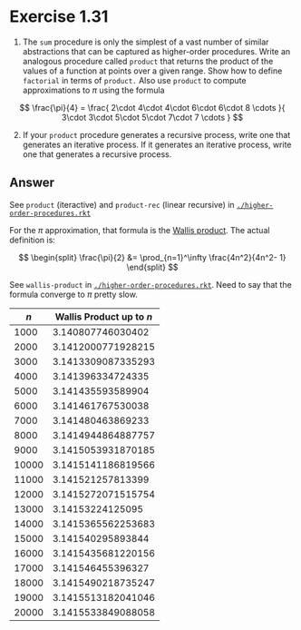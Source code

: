 # Exercise 1.31

1. The `sum` procedure is only the simplest of a vast number of similar
   abstractions that can be captured as higher-order procedures. Write an
   analogous procedure called `product` that returns the product of the values
   of a function at points over a given range. Show how to define `factorial` in
   terms of `product.` Also use `product` to compute approximations to $\pi$
   using the formula

$$
\frac{\pi}{4} = \frac{
2\cdot
4\cdot
4\cdot
6\cdot
6\cdot
8
\cdots
}{
3\cdot
3\cdot
5\cdot
5\cdot
7\cdot
7
\cdots
}
$$

2. If your `product` procedure generates a recursive process, write one that
   generates an iterative process. If it generates an iterative process, write
   one that generates a recursive process.

## Answer

See `product` (iteractive) and `product-rec` (linear recursive) in
[`./higher-order-procedures.rkt`](./higher-order-procedures.rkt)

For the $\pi$ approximation, that formula is the [Wallis product][wallis]. The
actual definition is:

$$
\begin{split}
\frac{\pi}{2} &= \prod_{n=1}^\infty \frac{4n^2}{4n^2- 1}
\end{split}
$$

[wallis]: https://en.wikipedia.org/wiki/Wallis_product

See `wallis-product` in
[`./higher-order-procedures.rkt`](./higher-order-procedures.rkt). Need to say
that the formula converge to $\pi$ pretty slow.

| $n$   | Wallis Product up to $n$ |
| ----- | ------------------------ |
| 1000  | 3.140807746030402        |
| 2000  | 3.1412000771928215       |
| 3000  | 3.1413309087335293       |
| 4000  | 3.141396334724335        |
| 5000  | 3.141435593589904        |
| 6000  | 3.141461767530038        |
| 7000  | 3.141480463869233        |
| 8000  | 3.1414944864887757       |
| 9000  | 3.1415053931870185       |
| 10000 | 3.1415141186819566       |
| 11000 | 3.141521257813399        |
| 12000 | 3.1415272071515754       |
| 13000 | 3.14153224125095         |
| 14000 | 3.1415365562253683       |
| 15000 | 3.141540295893844        |
| 16000 | 3.1415435681220156       |
| 17000 | 3.141546455396327        |
| 18000 | 3.1415490218735247       |
| 19000 | 3.1415513182041046       |
| 20000 | 3.1415533849088058       |
